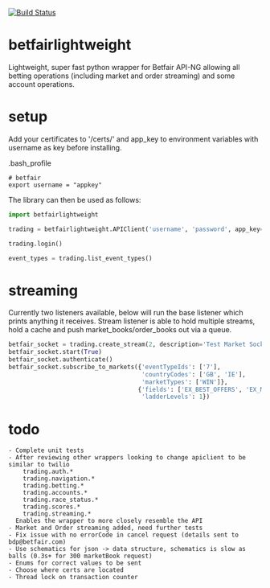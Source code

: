 [![Build Status](https://travis-ci.org/LiamPa/betfairlightweight.svg?branch=master)](https://travis-ci.org/LiamPa/betfairlightweight)

# betfairlightweight

Lightweight, super fast python wrapper for Betfair API-NG allowing all betting operations (including market and order streaming) and some account operations.

# setup

Add your certificates to '/certs/' and app_key to environment variables with username as key before installing.

.bash_profile
```
# betfair
export username = "appkey"
```

The library can then be used as follows:

```python
import betfairlightweight

trading = betfairlightweight.APIClient('username', 'password', app_key='app_key')

trading.login()
```


```python
event_types = trading.list_event_types()
```


# streaming

Currently two listeners available, below will run the base listener which prints anything it receives.
Stream listener is able to hold multiple streams, hold a cache and push market_books/order_books out via a queue.


```python
betfair_socket = trading.create_stream(2, description='Test Market Socket')
betfair_socket.start(True)
betfair_socket.authenticate()
betfair_socket.subscribe_to_markets({'eventTypeIds': ['7'],
                                     'countryCodes': ['GB', 'IE'], 
                                     'marketTypes': ['WIN']},
                                    {'fields': ['EX_BEST_OFFERS', 'EX_MARKET_DEF'],
                                     'ladderLevels': 1})
```

# todo

    - Complete unit tests
    - After reviewing other wrappers looking to change apiclient to be similar to twilio
        trading.auth.*
        trading.navigation.*
        trading.betting.*
        trading.accounts.*
        trading.race_status.*
        trading.scores.*
        trading.streaming.*
      Enables the wrapper to more closely resemble the API
    - Market and Order streaming added, need further tests
    - Fix issue with no errorCode in cancel request (details sent to bdp@betfair.com)
    - Use schematics for json -> data structure, schematics is slow as balls (0.3s+ for 300 marketBook request)
    - Enums for correct values to be sent
    - Choose where certs are located
    - Thread lock on transaction counter
